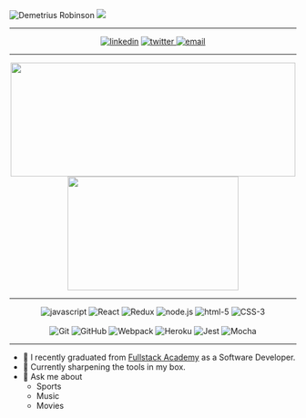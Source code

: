 ![Demetrius Robinson](https://www.freewebheaders.com/wp-content/gallery/computer/hi-tech-computer-keyboard-blue-red-website-header.jpg 'Demetrius Robinson')
![](https://komarev.com/ghpvc/?username=illmaticno1&color=grey&style=FOR-THE-BADGE)

---

<div align="center">
  <a href="https://www.linkedin.com/in/demetriusirobinson//"><img alt="linkedin"  src="https://img.shields.io/badge/-LinkedIn-black.svg?style=for-the-badge&logo=linkedin&colorB=1C5D99"/></a>
  <a href="https://twitter.com/mikeflynncodes"><img alt="twitter" src="https://img.shields.io/badge/-Twitter-b1361e.svg?style=for-the-badge&logo=Twitter&colorB=14171A">
  <a href="mailto:demetrius.robinson.com"><img alt="email" src="https://img.shields.io/badge/-Email-f2c236.svg?style=for-the-badge&colorB=0078D4" /></a>
</div>

---

<div align="center">
  <a href="https://github.com/illmaticno1/github-readme-stats">
    <img align="center" src="https://github-readme-stats.vercel.app/api?username=illmaticno1&show_icons=true&theme=radical)" height="200" width="500"/>
  </a>
  <a href="https://github.com/illmaticno1/github-readme-stats">
    <img align="center" src="https://github-readme-stats.vercel.app/api/top-langs/?username=illmaticno1&theme=tokyonight" height="200" width="300"/>
  </a>

  <!--
  <a href="https://github.com/ufomg/ufomg-fe">
    <img align="center" src="https://github-readme-stats.vercel.app/api/pin/?username=ufomg&repo=ufomg-fe&theme=tokyonight" height="200" width="400"/>
  </a>
   <a href="https://github.com/mdflynn/game-sleuth">
    <img align="center" src="https://github-readme-stats.vercel.app/api/pin/?username=mdflynn&repo=game-sleuth&theme=tokyonight" height="200" width="400"/>
  </a>
   -->
</div>

---

<div align="center">
  <img alt="javascript" src="https://img.shields.io/badge/javascript%20-%23F7DF1E.svg?&style=for-the-badge&logo=javascript&logoColor=%23231123" />
  <img alt="React" src="https://img.shields.io/badge/react%20-%2320232a.svg?&style=for-the-badge&logo=react&logoColor=%2361DAFB" />
  <img alt="Redux" src="https://img.shields.io/badge/redux%20-%23593d88.svg?&style=for-the-badge&logo=redux&logoColor=white"/>
  <img alt="node.js" src="https://img.shields.io/badge/node.js%20-%2343853D.svg?&style=for-the-badge&logo=node.js&logoColor=white" />
  <img alt="html-5" src="https://img.shields.io/badge/html5%20-%23E34F26.svg?&style=for-the-badge&logo=html5&logoColor=white" />
  <img alt="CSS-3" src="https://img.shields.io/badge/css3%20-%231572B6.svg?&style=for-the-badge&logo=css3&logoColor=white" />
  <br /><br />
  <img alt="Git" src="https://img.shields.io/badge/git%20-%23F05033.svg?&style=for-the-badge&logo=git&logoColor=white" />
  <img alt="GitHub" src="https://img.shields.io/badge/github%20-%23121011.svg?&style=for-the-badge&logo=github&logoColor=white" />
  <img alt="Webpack" src="https://img.shields.io/badge/webpack%20-%238DD6F9.svg?&style=for-the-badge&logo=webpack&logoColor=black" />
  <img alt="Heroku" src="https://img.shields.io/badge/heroku%20-%23430098.svg?&style=for-the-badge&logo=heroku&logoColor=white" />
  <img alt="Jest" src="https://img.shields.io/badge/-jest-%23C21325?&style=for-the-badge&logo=jest&logoColor=white" />
  <img alt="Mocha" src="https://img.shields.io/badge/-mocha-%238D6748?&style=for-the-badge&logo=mocha&logoColor=white" />
</div>

---

- 🔭 I recently graduated from [Fullstack Academy](https://www.fullstackacademy.com/) as a Software Developer.
- 🌱 Currently sharpening the tools in my box.
- 💬 Ask me about
  - Sports
  - Music
  - Movies
